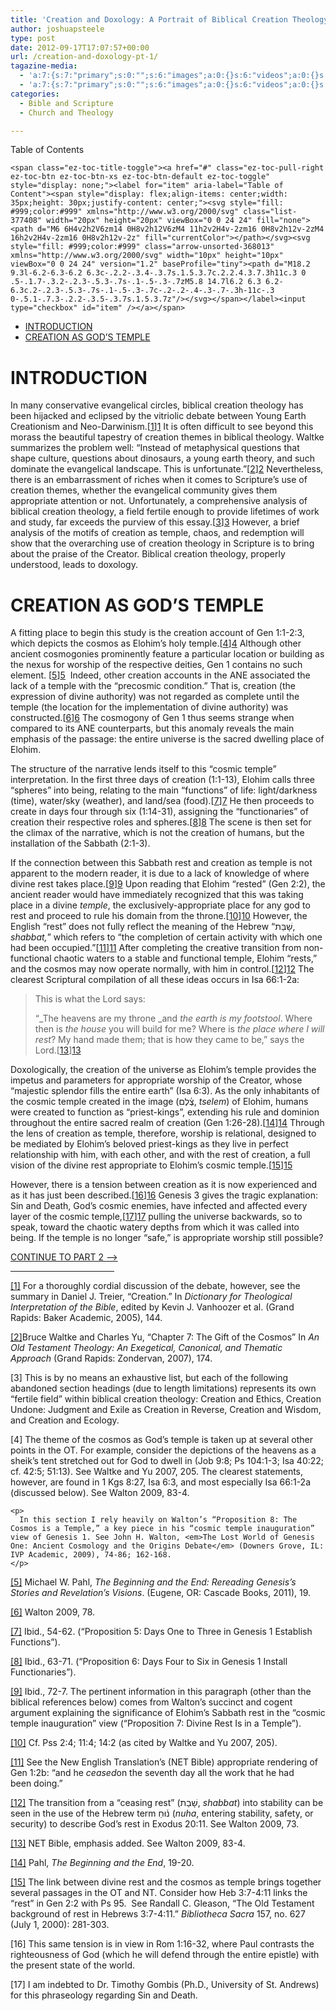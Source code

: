 ```yaml
---
title: 'Creation and Doxology: A Portrait of Biblical Creation Theology (pt. 1)'
author: joshuapsteele
type: post
date: 2012-09-17T17:07:57+00:00
url: /creation-and-doxology-pt-1/
tagazine-media:
  - 'a:7:{s:7:"primary";s:0:"";s:6:"images";a:0:{}s:6:"videos";a:0:{}s:11:"image_count";i:0;s:6:"author";s:7:"4584812";s:7:"blog_id";s:7:"4349442";s:9:"mod_stamp";s:19:"2012-09-18 01:17:25";}'
  - 'a:7:{s:7:"primary";s:0:"";s:6:"images";a:0:{}s:6:"videos";a:0:{}s:11:"image_count";i:0;s:6:"author";s:7:"4584812";s:7:"blog_id";s:7:"4349442";s:9:"mod_stamp";s:19:"2012-09-18 01:17:25";}'
categories:
  - Bible and Scripture
  - Church and Theology

---
```

<div id="ez-toc-container" class="ez-toc-v2_0_37 counter-hierarchy ez-toc-counter ez-toc-grey ez-toc-container-direction">
  <div class="ez-toc-title-container">
    <p class="ez-toc-title">
      Table of Contents
    </p>
    
    <span class="ez-toc-title-toggle"><a href="#" class="ez-toc-pull-right ez-toc-btn ez-toc-btn-xs ez-toc-btn-default ez-toc-toggle" style="display: none;"><label for="item" aria-label="Table of Content"><span style="display: flex;align-items: center;width: 35px;height: 30px;justify-content: center;"><svg style="fill: #999;color:#999" xmlns="http://www.w3.org/2000/svg" class="list-377408" width="20px" height="20px" viewBox="0 0 24 24" fill="none"><path d="M6 6H4v2h2V6zm14 0H8v2h12V6zM4 11h2v2H4v-2zm16 0H8v2h12v-2zM4 16h2v2H4v-2zm16 0H8v2h12v-2z" fill="currentColor"></path></svg><svg style="fill: #999;color:#999" class="arrow-unsorted-368013" xmlns="http://www.w3.org/2000/svg" width="10px" height="10px" viewBox="0 0 24 24" version="1.2" baseProfile="tiny"><path d="M18.2 9.3l-6.2-6.3-6.2 6.3c-.2.2-.3.4-.3.7s.1.5.3.7c.2.2.4.3.7.3h11c.3 0 .5-.1.7-.3.2-.2.3-.5.3-.7s-.1-.5-.3-.7zM5.8 14.7l6.2 6.3 6.2-6.3c.2-.2.3-.5.3-.7s-.1-.5-.3-.7c-.2-.2-.4-.3-.7-.3h-11c-.3 0-.5.1-.7.3-.2.2-.3.5-.3.7s.1.5.3.7z"/></svg></span></label><input type="checkbox" id="item" /></a></span>
  </div><nav>
  
  <ul class='ez-toc-list ez-toc-list-level-1' >
    <li class='ez-toc-page-1 ez-toc-heading-level-1'>
      <a class="ez-toc-link ez-toc-heading-1" href="https://joshuapsteele.com/creation-and-doxology-pt-1/#INTRODUCTION" title="INTRODUCTION">INTRODUCTION</a>
    </li>
    <li class='ez-toc-page-1 ez-toc-heading-level-1'>
      <a class="ez-toc-link ez-toc-heading-2" href="https://joshuapsteele.com/creation-and-doxology-pt-1/#CREATION_AS_GODS_TEMPLE" title="CREATION AS GOD’S TEMPLE">CREATION AS GOD’S TEMPLE</a>
    </li>
  </ul></nav>
</div>

<h1 style="text-align: left;" align="center">
  <span class="ez-toc-section" id="INTRODUCTION"></span>INTRODUCTION<span class="ez-toc-section-end"></span>
</h1>

In many conservative evangelical circles, biblical creation theology has been hijacked and eclipsed by the vitriolic debate between Young Earth Creationism and Neo-Darwinism.[[1]][1] It is often difficult to see beyond this morass the beautiful tapestry of creation themes in biblical theology. Waltke summarizes the problem well: “Instead of metaphysical questions that shape culture, questions about dinosaurs, a young earth theory, and such dominate the evangelical landscape. This is unfortunate.”[[2]][2] Nevertheless, there is an embarrassment of riches when it comes to Scripture’s use of creation themes, whether the evangelical community gives them appropriate attention or not. Unfortunately, a comprehensive analysis of biblical creation theology, a field fertile enough to provide lifetimes of work and study, far exceeds the purview of this essay.[[3]][3] However, a brief analysis of the motifs of creation as temple, chaos, and redemption will show that the overarching use of creation theology in Scripture is to bring about the praise of the Creator. Biblical creation theology, properly understood, leads to doxology.

<h1 style="text-align: left;" align="center">
  <span class="ez-toc-section" id="CREATION_AS_GODS_TEMPLE"></span>CREATION AS GOD’S TEMPLE<span class="ez-toc-section-end"></span>
</h1>

<!--more-->

  
A fitting place to begin this study is the creation account of Gen 1:1-2:3, which depicts the cosmos as Elohim’s holy temple.[[4]][4] Although other ancient cosmogonies prominently feature a particular location or building as the nexus for worship of the respective deities, Gen 1 contains no such element. [[5]][5]  Indeed, other creation accounts in the ANE associated the lack of a temple with the “precosmic condition.” That is, creation (the expression of divine authority) was not regarded as complete until the temple (the location for the implementation of divine authority) was constructed.[[6]][6] The cosmogony of Gen 1 thus seems strange when compared to its ANE counterparts, but this anomaly reveals the main emphasis of the passage: the entire universe is the sacred dwelling place of Elohim.

The structure of the narrative lends itself to this “cosmic temple” interpretation. In the first three days of creation (1:1-13), Elohim calls three “spheres” into being, relating to the main “functions” of life: light/darkness (time), water/sky (weather), and land/sea (food).[[7]][7] He then proceeds to create in days four through six (1:14-31), assigning the “functionaries” of creation their respective roles and spheres.[[8]][8] The scene is then set for the climax of the narrative, which is not the creation of humans, but the installation of the Sabbath (2:1-3).

If the connection between this Sabbath rest and creation as temple is not apparent to the modern reader, it is due to a lack of knowledge of where divine rest takes place.[[9]][9] Upon reading that Elohim “rested” (Gen 2:2), the ancient reader would have immediately recognized that this was taking place in a divine _temple_, the exclusively-appropriate place for any god to rest and proceed to rule his domain from the throne.[[10]][10] However, the English “rest” does not fully reflect the meaning of the Hebrew “שָׁבַּת, _shabbat,_” which refers to “the completion of certain activity with which one had been occupied.”[[11]][11] After completing the creative transition from non-functional chaotic waters to a stable and functional temple, Elohim “rests,” and the cosmos may now operate normally, with him in control.[[12]][12] The clearest Scriptural compilation of all these ideas occurs in Isa 66:1-2a:

> This is what the Lord says:
> 
> “_The heavens are my throne _and _the earth is my footstool_. Where then is _the house_ you will build for me? Where is _the place where I will_ _rest_? My hand made them; that is how they came to be,” says the Lord.[[13]][13]

Doxologically, the creation of the universe as Elohim’s temple provides the impetus and parameters for appropriate worship of the Creator, whose “majestic splendor fills the entire earth” (Isa 6:3). As the only inhabitants of the cosmic temple created in the image (צֶ֫לֶם, _tselem_) of Elohim, humans were created to function as “priest-kings”, extending his rule and dominion throughout the entire sacred realm of creation (Gen 1:26-28).[[14]][14] Through the lens of creation as temple, therefore, worship is relational, designed to be mediated by Elohim’s beloved priest-kings as they live in perfect relationship with him, with each other, and with the rest of creation, a full vision of the divine rest appropriate to Elohim’s cosmic temple.[[15]][15]

However, there is a tension between creation as it is now experienced and as it has just been described.[[16]][16] Genesis 3 gives the tragic explanation: Sin and Death, God’s cosmic enemies, have infected and affected every layer of the cosmic temple,[[17]][17] pulling the universe backwards, so to speak, toward the chaotic watery depths from which it was called into being. If the temple is no longer “safe,” is appropriate worship still possible?

[CONTINUE TO PART 2 &#8211;>][18]

<div>
  <hr align="left" size="1" width="33%" />
  
  <div>
    <p>
      <a title="" href="/Users/Josh/Downloads/CREATION%20(2).docx#_ftnref1">[1]</a> For a thoroughly cordial discussion of the debate, however, see the summary in Daniel J. Treier, &#8220;Creation.&#8221; In <em>Dictionary for Theological Interpretation of the Bible</em>, edited by Kevin J. Vanhoozer et al. (Grand Rapids: Baker Academic, 2005), 144.
    </p>
  </div>
  
  <div>
    <p>
      <a title="" href="/Users/Josh/Downloads/CREATION%20(2).docx#_ftnref2">[2]</a>Bruce Waltke and Charles Yu, &#8220;Chapter 7: The Gift of the Cosmos&#8221; In <em>An Old Testament Theology: An Exegetical, Canonical, and Thematic Approach</em> (Grand Rapids: Zondervan, 2007), 174.
    </p>
  </div>
  
  <div>
    <p>
      [3] This is by no means an exhaustive list, but each of the following abandoned section headings (due to length limitations) represents its own “fertile field” within biblical creation theology: Creation and Ethics, Creation Undone: Judgment and Exile as Creation in Reverse, Creation and Wisdom, and Creation and Ecology.
    </p>
  </div>
  
  <div>
    <p>
      [4] The theme of the cosmos as God’s temple is taken up at several other points in the OT. For example, consider the depictions of the heavens as a sheik’s tent stretched out for God to dwell in (Job 9:8; Ps 104:1-3; Isa 40:22; cf. 42:5; 51:13). See Waltke and Yu 2007, 205. The clearest statements, however, are found in 1 Kgs 8:27, Isa 6:3, and most especially Isa 66:1-2a (discussed below). See Walton 2009, 83-4.
    </p>
    
    <p>
      In this section I rely heavily on Walton’s “Proposition 8: The Cosmos is a Temple,” a key piece in his “cosmic temple inauguration” view of Genesis 1. See John H. Walton, <em>The Lost World of Genesis One: Ancient Cosmology and the Origins Debate</em> (Downers Grove, IL: IVP Academic, 2009), 74-86; 162-168.
    </p>
  </div>
  
  <div>
    <p>
      <a title="" href="/Users/Josh/Downloads/CREATION%20(2).docx#_ftnref5">[5]</a> Michael W. Pahl, <em>The Beginning and the End: Rereading Genesis&#8217;s Stories and Revelation&#8217;s Visions</em>. (Eugene, OR: Cascade Books, 2011), 19.
    </p>
  </div>
  
  <div>
    <p>
      <a title="" href="/Users/Josh/Downloads/CREATION%20(2).docx#_ftnref6">[6]</a> Walton 2009, 78.
    </p>
  </div>
  
  <div>
    <p>
      <a title="" href="/Users/Josh/Downloads/CREATION%20(2).docx#_ftnref7">[7]</a> Ibid., 54-62. (“Proposition 5: Days One to Three in Genesis 1 Establish Functions”).
    </p>
  </div>
  
  <div>
    <p>
      <a title="" href="/Users/Josh/Downloads/CREATION%20(2).docx#_ftnref8">[8]</a> Ibid., 63-71. (“Proposition 6: Days Four to Six in Genesis 1 Install Functionaries”).
    </p>
  </div>
  
  <div>
    <p>
      <a title="" href="/Users/Josh/Downloads/CREATION%20(2).docx#_ftnref9">[9]</a> Ibid., 72-7. The pertinent information in this paragraph (other than the biblical references below) comes from Walton’s succinct and cogent argument explaining the significance of Elohim’s Sabbath rest in the “cosmic temple inauguration” view (“Proposition 7: Divine Rest Is in a Temple”).
    </p>
  </div>
  
  <div>
    <p>
      <a title="" href="/Users/Josh/Downloads/CREATION%20(2).docx#_ftnref10">[10]</a> Cf. Pss 2:4; 11:4; 14:2 (as cited by Waltke and Yu 2007, 205).
    </p>
  </div>
  
  <div>
    <p>
      <a title="" href="/Users/Josh/Downloads/CREATION%20(2).docx#_ftnref11">[11]</a> See the New English Translation’s (NET Bible) appropriate rendering of Gen 1:2b: “and he <em>ceased</em>on the seventh day all the work that he had been doing.”
    </p>
  </div>
  
  <div>
    <p>
      <a title="" href="/Users/Josh/Downloads/CREATION%20(2).docx#_ftnref12">[12]</a> The transition from a “ceasing rest” (שָׁבַת, <em>shabbat</em>) into stability can be seen in the use of the Hebrew term נ֫וּחַ (<em>nuha</em>, entering stability, safety, or security) to describe God’s rest in Exodus 20:11. See Walton 2009, 73.
    </p>
  </div>
  
  <div>
    <p>
      <a title="" href="/Users/Josh/Downloads/CREATION%20(2).docx#_ftnref13">[13]</a> NET Bible, emphasis added. See Walton 2009, 83-4.
    </p>
  </div>
  
  <div>
    <p>
      <a title="" href="/Users/Josh/Downloads/CREATION%20(2).docx#_ftnref14">[14]</a> Pahl, <em>The Beginning and the End</em>, 19-20.
    </p>
  </div>
  
  <div>
    <p>
      <a title="" href="/Users/Josh/Downloads/CREATION%20(2).docx#_ftnref15">[15]</a> The link between divine rest and the cosmos as temple brings together several passages in the OT and NT. Consider how Heb 3:7-4:11 links the “rest” in Gen 2:2 with Ps 95.  See Randall C. Gleason, &#8220;The Old Testament background of rest in Hebrews 3:7-4:11.&#8221; <em>Bibliotheca Sacra</em> 157, no. 627 (July 1, 2000): 281-303.
    </p>
  </div>
  
  <div>
    <p>
      [16] This same tension is in view in Rom 1:16-32, where Paul contrasts the righteousness of God (which he will defend through the entire epistle) with the present state of the world.
    </p>
  </div>
  
  <div>
    <p>
      [17] I am indebted to Dr. Timothy Gombis (Ph.D., University of St. Andrews) for this phraseology regarding Sin and Death.
    </p>
  </div>
</div>

 [1]: /Users/Josh/Downloads/CREATION%20(2).docx#_ftn1 ""
 [2]: /Users/Josh/Downloads/CREATION%20(2).docx#_ftn2 ""
 [3]: /Users/Josh/Downloads/CREATION%20(2).docx#_ftn3 ""
 [4]: /Users/Josh/Downloads/CREATION%20(2).docx#_ftn4 ""
 [5]: /Users/Josh/Downloads/CREATION%20(2).docx#_ftn5 ""
 [6]: /Users/Josh/Downloads/CREATION%20(2).docx#_ftn6 ""
 [7]: /Users/Josh/Downloads/CREATION%20(2).docx#_ftn7 ""
 [8]: /Users/Josh/Downloads/CREATION%20(2).docx#_ftn8 ""
 [9]: /Users/Josh/Downloads/CREATION%20(2).docx#_ftn9 ""
 [10]: /Users/Josh/Downloads/CREATION%20(2).docx#_ftn10 ""
 [11]: /Users/Josh/Downloads/CREATION%20(2).docx#_ftn11 ""
 [12]: /Users/Josh/Downloads/CREATION%20(2).docx#_ftn12 ""
 [13]: /Users/Josh/Downloads/CREATION%20(2).docx#_ftn13 ""
 [14]: /Users/Josh/Downloads/CREATION%20(2).docx#_ftn14 ""
 [15]: /Users/Josh/Downloads/CREATION%20(2).docx#_ftn15 ""
 [16]: /Users/Josh/Downloads/CREATION%20(2).docx#_ftn16 ""
 [17]: /Users/Josh/Downloads/CREATION%20(2).docx#_ftn17 ""
 [18]: https://joshuapsteele.com/2012/09/17/creation-and-doxology-pt-2/ "Creation and Doxology (pt. 2)"